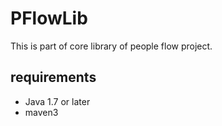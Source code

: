 # PFlowLib
This is part of core library of people flow project.

## requirements
- Java 1.7 or later
- maven3
 